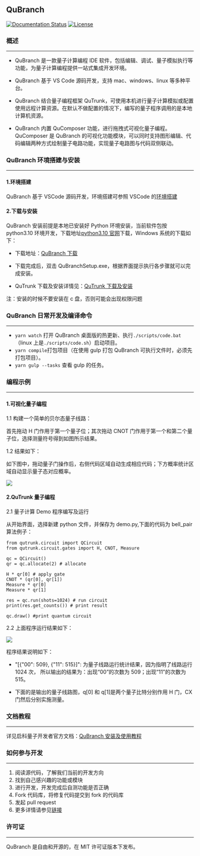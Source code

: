 ## QuBranch

[![Documentation Status](https://img.shields.io/badge/docs-latest-brightgreen.svg)](http://developer.queco.cn/learn/doc/detail?id=12&childrenid=14)
[![License](https://img.shields.io/badge/license-MIT-blue.svg)](LICENSE)

### **概述**

---

- QuBranch 是一款量子计算编程 IDE 软件，包括编辑、调试、量子模拟执行等功能，为量子计算编程提供一站式集成开发环境。
- QuBranch 基于 VS Code 源码开发，支持 mac、windows、linux 等多种平台。
- QuBranch 结合量子编程框架 QuTrunk，可使用本机进行量子计算模拟或配置使用远程计算资源。在默认不做配置的情况下，编写的量子程序调用的是本地计算机资源。

- QuBranch 内置 QuComposer 功能，进行拖拽式可视化量子编程。QuComposer 是 QuBranch 的可视化功能模块，可以同时支持图形编辑、代码编辑两种方式绘制量子电路功能，实现量子电路图与代码双侧联动。

### **QuBranch 环境搭建与安装**

---

#### 1.环境搭建

QuBranch 基于 VSCode 源码开发，环境搭建可参照 VSCode 的[环境搭建](https://github.com/Microsoft/vscode/wiki/How-to-Contribute#build-and-run-from-source)

#### 2.下载与安装

QuBranch 安装前提是本地已安装好 Python 环境安装，当前软件包按 python3.10 环境开发，下载地址[python3.10 官网](https://www.python.org/)下载，Windows 系统的下载如下：

- 下载地址：[QuBranch 下载](http://developer.queco.cn/download/list)

- 下载完成后，双击 QuBranchSetup.exe，根据界面提示执行各步骤就可以完成安装。

- QuTrunk 下载及安装详情见：[QuTrunk 下载及安装](http://developer.queco.cn/learn/doc/detail?id=12&childrenid=14)

注：安装的时候不要安装在 c 盘，否则可能会出现权限问题

### **QuBranch 日常开发及编译命令**

---

- `yarn watch` 打开 QuBranch 桌面版的热更新、执行`./scripts/code.bat`（linux 上是`./scripts/code.sh`）启动项目。
- `yarn compile`打包项目（在使用 gulp 打包 QuBranch 可执行文件时，必须先打包项目）。
- `yarn gulp --tasks` 查看 gulp 的任务。

### **编程示例**

---

#### 1.可视化量子编程

1.1 构建一个简单的贝尔态量子线路：

首先拖动 H 门作用于第一个量子位；其次拖动 CNOT 门作用于第一个和第二个量子位，选择测量符号得到如图所示结果。

1.2 结果如下：

如下图中，拖动量子门操作后，右侧代码区域自动生成相应代码；下方概率统计区域自动显示量子态对应概率。

![](http://developer.queco.cn/media/images/QuComposerBeiErDianLu.original.jpg)

#### 2.QuTrunk 量子编程

2.1 量子计算 Demo 程序编写及运行

从开始界面，选择新建 python 文件，并保存为 demo.py,下面的代码为 bell_pair 算法例子：

    from qutrunk.circuit import QCircuit
    from qutrunk.circuit.gates import H, CNOT, Measure

    qc = QCircuit()
    qr = qc.allocate(2) # allocate

    H * qr[0] # apply gate
    CNOT * (qr[0], qr[1])
    Measure * qr[0]
    Measure * qr[1]

    res = qc.run(shots=1024) # run circuit
    print(res.get_counts()) # print result

    qc.draw() #print quantum circuit

2.2 上面程序运行结果如下：

![](http://developer.queco.cn/media/images/demoChengXuYunXingJieGuo.original.jpg)

程序结果说明如下：

- "[{"00": 509}, {"11": 515}]": 为量子线路运行统计结果，因为指明了线路运行 1024 次， 所以输出的结果为：出现“00”的次数为 509；出现“11”的次数为 515。

- 下面的是输出的量子线路图，q[0] 和 q[1]是两个量子比特分别作用 H 门，CX 门然后分别实施测量。

### **文档教程**

---

详见启科量子开发者官方文档：[QuBranch 安装及使用教程](http://developer.queco.cn/learn/doc/detail?id=12&childrenid=14)

### **如何参与开发**

---

1. 阅读源代码，了解我们当前的开发方向
2. 找到自己感兴趣的功能或模块
3. 进行开发，开发完成后自测功能是否正确
4. Fork 代码库，将修复代码提交到 fork 的代码库
5. 发起 pull request
6. 更多详情请参见[链接](./CONTRIBUTING.md)

### **许可证**

---

QuBranch 是自由和开源的，在 MIT 许可证版本下发布。
